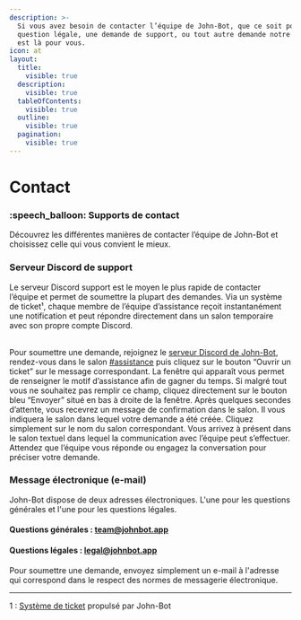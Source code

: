 ```yaml
---
description: >-
  Si vous avez besoin de contacter l’équipe de John-Bot, que ce soit pour une
  question légale, une demande de support, ou tout autre demande notre équipe
  est là pour vous.
icon: at
layout:
  title:
    visible: true
  description:
    visible: true
  tableOfContents:
    visible: true
  outline:
    visible: true
  pagination:
    visible: true
---
```


# Contact

### :speech\_balloon: Supports de contact

Découvrez les différentes manières de contacter l’équipe de John-Bot et choisissez celle qui vous convient le mieux.

### Serveur Discord de support

Le serveur Discord support est le moyen le plus rapide de contacter l’équipe et permet de soumettre la plupart des demandes. Via un système de ticket¹, chaque membre de l’équipe d’assistance reçoit instantanément une notification et peut répondre directement dans un salon temporaire avec son propre compte Discord.

\
Pour soumettre une demande, rejoignez le [serveur Discord de John-Bot](https://discord.com/invite/YgRbfQ3Mkg), rendez-vous dans le salon [#assistance](https://discord.com/channels/959269961572962314/960211222211489903) puis cliquez sur le bouton “Ouvrir un ticket” sur le message correspondant. La fenêtre qui apparaît vous permet de renseigner le motif d’assistance afin de gagner du temps. Si malgré tout vous ne souhaitez pas remplir ce champ, cliquez directement sur le bouton bleu “Envoyer” situé en bas à droite de la fenêtre. Après quelques secondes d’attente, vous recevrez un message de confirmation dans le salon. Il vous indiquera le salon dans lequel votre demande a été créée. Cliquez simplement sur le nom du salon correspondant. Vous arrivez à présent dans le salon textuel dans lequel la communication avec l’équipe peut s’effectuer. Attendez que l’équipe vous réponde ou engagez la conversation pour préciser votre demande.

### Message électronique (e-mail)

John-Bot dispose de deux adresses électroniques. L'une pour les questions générales et l'une pour les questions légales.

#### Questions générales : [team@johnbot.app](mailto:team@johnbot.app)

#### Questions légales : [legal@johnbot.app](mailto:legal@johnbot.app)

Pour soumettre une demande, envoyez simplement un e-mail à l'adresse qui correspond dans le respect des normes de messagerie électronique.

***

1 : [Système de ticket](usage/configuration/tickets.md) propulsé par John-Bot

